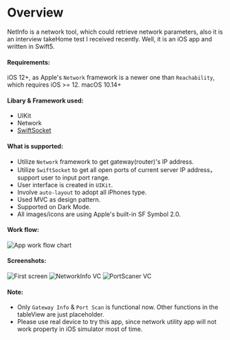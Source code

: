 # Overview
NetInfo is a network tool, which could retrieve network parameters, also it is an interview takeHome test I received recently. Well, it is an iOS app and  written in Swift5.


#### Requirements: 
iOS 12+, as Apple's `Network` framework is a newer one than `Reachability`, which requires iOS >= 12.
macOS 10.14+

#### Libary & Framework used:
- UIKit
- Network
- [SwiftSocket](https://github.com/swiftsocket/SwiftSocket)

  
#### What is supported:
- Utilize `Network` framework to get gateway(router)'s IP address.
- Utilize `SwiftSocket` to get all open ports of current server IP address，support user to input port range.
- User interface is created in `UIKit`.
- Involve `auto-layout` to adopt all iPhones type.
- Used MVC as design pattern.
- Supported on Dark Mode.
- All images/icons are using Apple's built-in SF Symbol 2.0.

#### Work flow:
![App work flow chart](https://img9.doubanio.com/view/photo/l/JcwF4BO266PNqkJwrjSSng/46200905/x2623128486.jpg)


#### Screenshots:
![First screen](https://img9.doubanio.com/view/photo/l/uBK3sndLDGO4hBgIpNRxYA/46200905/x2623106626.jpg)
![NetworkInfo VC](https://img9.doubanio.com/view/photo/l/ahQhP3-ucVdBQ_xDo2uODQ/46200905/x2623106625.jpg)
![PortScaner VC](https://img9.doubanio.com/view/photo/l/kzvdx8VuwxbR9-J7atDgjA/46200905/x2623106624.jpg)

#### Note:
- Only `Gateway Info` & `Port Scan` is functional now. Other functions in the tableView are just placeholder.
- Please use real device to try this app, since network utility app will not work property in iOS simulator most of time.
